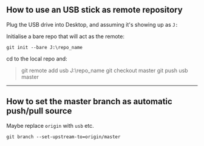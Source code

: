 ## How to use an USB stick as remote repository

Plug the USB drive into Desktop, and assuming it's showing up as <code>J:</code>

Initialise a bare repo that will act as the remote:

    git init --bare J:\repo_name
    
cd to the local repo and:

>    git remote add usb J:\repo_name
    git checkout master
    git push usb master
    
---

## How to set the master branch as automatic push/pull source
Maybe replace <code>origin</code> with <code>usb</code> etc.
    
    git branch --set-upstream-to=origin/master

        